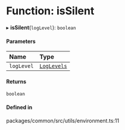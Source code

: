 # Function: isSilent

▸ **isSilent**(`logLevel`): `boolean`

#### Parameters

| Name | Type |
| :------ | :------ |
| `logLevel` | [`LogLevels`](../enums/LogLevels.md) |

#### Returns

`boolean`

#### Defined in

packages/common/src/utils/environment.ts:11
